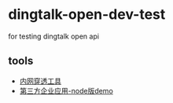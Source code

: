 # dingtalk-open-dev-test
for testing dingtalk open api

## tools

- [内网穿透工具](https://open-doc.dingtalk.com/microapp/debug/ucof2g)
- [第三方企业应用-node版demo](https://open-doc.dingtalk.com/microapp/isv/aq2wlv)